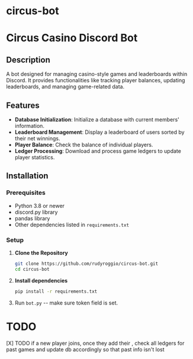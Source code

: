 # circus-bot

# Circus Casino Discord Bot

## Description
A bot designed for managing casino-style games and leaderboards within Discord. It provides functionalities like tracking player balances, updating leaderboards, and managing game-related data. 

## Features
- **Database Initialization**: Initialize a database with current members' information.
- **Leaderboard Management**: Display a leaderboard of users sorted by their net winnings.
- **Player Balance**: Check the balance of individual players.
- **Ledger Processing**: Download and process game ledgers to update player statistics.

## Installation

### Prerequisites
- Python 3.8 or newer
- discord.py library
- pandas library
- Other dependencies listed in `requirements.txt`

### Setup
1. **Clone the Repository**
   ```bash
   git clone https://github.com/rudyroggio/circus-bot.git
   cd circus-bot
2. **Install dependencies**
   ```bash
   pip install -r requirements.txt
   ```
3. Run `bot.py` -- make sure token field is set.

# TODO
[X] TODO if a new player joins, once they add their <id>, check all ledgers for past games and update db accordingly so that past info isn't lost

